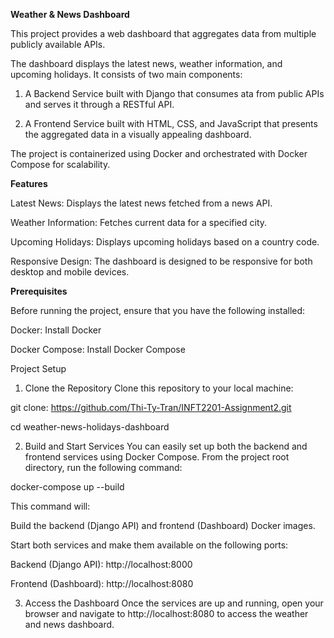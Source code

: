 **Weather & News Dashboard**

This project provides a web dashboard that aggregates data from multiple publicly available APIs. 

The dashboard displays the latest news, weather information, and upcoming holidays. It consists of two main components:

1. A Backend Service built with Django that consumes  ata from public APIs and serves it through a RESTful API.

2. A Frontend Service built with HTML, CSS, and JavaScript that presents the aggregated data in a visually appealing dashboard.

The project is containerized using Docker and orchestrated with Docker Compose for scalability.

**Features**

Latest News: Displays the latest news fetched from a news API.

Weather Information: Fetches current data for a specified city.

Upcoming Holidays: Displays upcoming holidays based on a country code.

Responsive Design: The dashboard is designed to be responsive for both desktop and mobile devices.

**Prerequisites**

Before running the project, ensure that you have the following installed:

Docker: Install Docker

Docker Compose: Install Docker Compose

Project Setup

1. Clone the Repository
Clone this repository to your local machine:

git clone: https://github.com/Thi-Ty-Tran/INFT2201-Assignment2.git

cd weather-news-holidays-dashboard

2. Build and Start Services
You can easily set up both the backend and frontend services using Docker Compose. From the project root directory, run the following command:

docker-compose up --build

This command will:

Build the backend (Django API) and frontend (Dashboard) Docker images.

Start both services and make them available on the following ports:

Backend (Django API): http://localhost:8000

Frontend (Dashboard): http://localhost:8080

3. Access the Dashboard
Once the services are up and running, open your browser and navigate to http://localhost:8080 to access the weather and news dashboard.